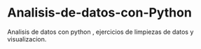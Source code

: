 # Analisis-de-datos-con-Python
Analisis de datos con python , ejercicios de limpiezas de datos y visualizacion.
